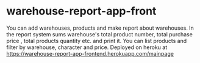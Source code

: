 # warehouse-report-app-front

You can add warehouses, products and make report about warehouses. In the report system sums warehouse's total product number, total purchase price , total products quantity etc. and print it. You can list products and filter by warehouse, character and price. 
Deployed on heroku at https://warehouse-report-app-frontend.herokuapp.com/mainpage
